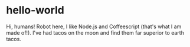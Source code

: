 # hello-world
Hi, humans!
Robot here, I like Node.js and Coffeescript (that's what I am made of!).
I've had tacos on the moon and find them far superior to earth tacos.
